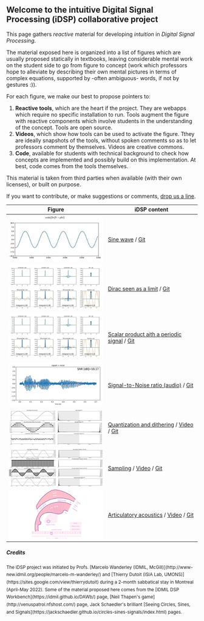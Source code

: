 
## Welcome to the intuitive Digital Signal Processing (iDSP) collaborative project

This page gathers *reactive* material for developing *intuition* in *Digital Signal Processing*.

The material exposed here is organized into a list of figures which are usually proposed statically in textbooks, leaving considerable mental work on the student side to go from figure to concept (work which professors hope to alleviate by describing their own mental pictures in terms of complex equations, supported by -often ambiguous- words, if not by gestures :)).

For each figure, we make our best to propose pointers to: 
1. **Reactive tools**, which are the heart if the project. They are webapps which require no specific installation to run. Tools augment the figure with reactive components which involve students in the understanding of the concept. Tools are open source.
2. **Videos**, which show how tools can be used to activate the figure. Tthey are ideally snapshots of the tools, without spoken comments so as to let professors comment by themselves. Videos are creative commons.
3. **Code**, available for students with technical background to check how concepts are implemented and possibly build on this implementation. At best, code comes from the tools themselves.

This material is taken from third parties when available (with their own licenses), or built on purpose. 

If you want to contribute, or make suggestions or comments, [drop us a line](mailto://thierry.dutoit@umons.ac.be).

| Figure     | iDSP content  |
| ---------- | ------------- | 
| <a href="https://share.streamlit.io/thierrydutoit/sine-wave/main/sinus.py"><img src="./sinus_300.jpg" /></a> | [Sine wave](https://share.streamlit.io/thierrydutoit/sine-wave/main/sinus.py) / [Git](https://github.com/thierrydutoit/sine-wave)  |
| <a href="https://share.streamlit.io/thierrydutoit/dirac-as-a-limit/main/dirac.py"><img src="./dirac_300.jpg" /></a>  | [Dirac seen as a limit](https://share.streamlit.io/thierrydutoit/dirac-as-a-limit/main/dirac.py) / [Git](https://github.com/thierrydutoit/dirac-as-a-limit)  |
| <a href="https://share.streamlit.io/thierrydutoit/scalar_product_periodic/main/scalar_product_periodic.py"><img src="./dirac_300.jpg" /></a>  | [Scalar product aith a periodic signal](https://share.streamlit.io/thierrydutoit/scalar_product_periodic/main/scalar_product_periodic.py) / [Git](https://github.com/thierrydutoit/scalar_product_periodic)  |
| <a href="https://share.streamlit.io/thierrydutoit/snr-audio/main/snr_audio.py"><img src="./snr_audio_300.jpg" /></a>  | [Signal-to-Noise ratio (audio)](https://share.streamlit.io/thierrydutoit/snr-audio/main/snr_audio.py) / [Git](https://github.com/thierrydutoit/snr-audio)  |
| <a href="https://idmil.github.io/DAWb/quantization"><img src="./quantization_300.jpg" /></a> | [Quantization and dithering](https://idmil.github.io/DAWb/quantization) / [Video](https://www.youtube.com/watch?v=E5aPP7KB5F4) / [Git](https://github.com/idmil/dawb)   |
| <a href="https://idmil.github.io/DAWb/sampling/"><img src="./sampling_300.jpg" /> | [Sampling](https://idmil.github.io/DAWb/sampling/) / [Video](https://www.youtube.com/watch?v=f5SKkB8GETk) / [Git](https://github.com/idmil/dawb)   |
| <a href="https://dood.al/pinktrombone/"><img src="./pink_trombone_300.jpg" /> | [Articulatory acoustics](https://dood.al/pinktrombone/) / [Video](https://www.youtube.com/watch?v=7LGnozlwU1o	) / [Git](https://github.com/IMAGINARY/pink-trombone/blob/master/index.html)   |


##### Credits
<sup> 
The iDSP project was initiated by Profs. [Marcelo Wanderley (IDMIL, McGill)](http://www-new.idmil.org/people/marcelo-m-wanderley/) and [Thierry Dutoit (ISIA Lab, UMONS)](https://sites.google.com/view/thierrydutoit) during a 2-month sabbatical stay in Montreal (April-May 2022). 
Some of the material proposed here comes from the [IDMIL DSP Workbench](https://idmil.github.io/DAWb/) page, [Neil Thapen's game](http://venuspatrol.nfshost.com/) page, Jack Schaedler's brilliant [Seeing Circles, Sines, and Signals](https://jackschaedler.github.io/circles-sines-signals/index.html) pages.
</sup>
